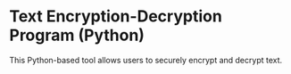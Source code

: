# Text Encryption-Decryption Program (Python)
This Python-based tool allows users to securely encrypt and decrypt text.
